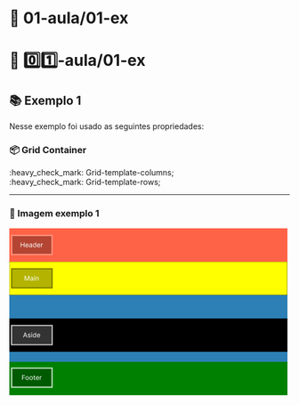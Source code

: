 # :open_file_folder: 01-aula/01-ex 
# :open_file_folder: :zero::one:-aula/01-ex 

## :books: Exemplo 1

<p>Nesse exemplo foi usado as seguintes propriedades:</p>

### :package: Grid Container
<p>    
    :heavy_check_mark: Grid-template-columns;<br>
    :heavy_check_mark: Grid-template-rows;<br>          
</p>

---

### :art: Imagem exemplo 1

<img alt="container" src="./../img/img-01-aula-1-ex.png">
